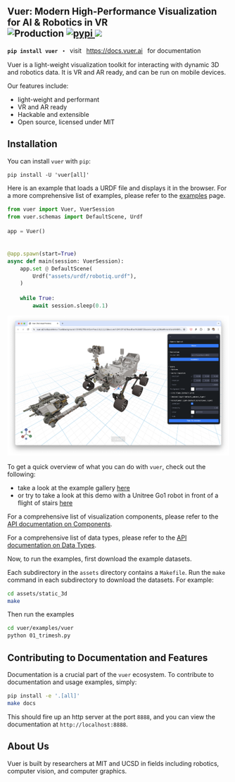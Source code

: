 <h2>Vuer: Modern High-Performance Visualization for AI & Robotics in VR
<br/>
<img src="https://api.netlify.com/api/v1/badges/2df7f3ba-1a26-4047-b76a-d7401f907bb5/deploy-status" alt="Production">
<a href="https://pypi.org/project/vuer/">
<img src="https://img.shields.io/pypi/v/vuer.svg" alt="pypi">
</a>
<a href="https://docs.vuer.ai">
<img src="https://readthedocs.org/projects/vuer-py/badge/?version=latest">
</a>
</h2>
<p>
<strong><code>pip install vuer</code></strong>
&nbsp;&nbsp;⬝&nbsp;&nbsp;
visit &ensp;<a href="https://docs.vuer.ai">https://docs.vuer.ai</a>&ensp; for documentation
</p>

Vuer is a light-weight visualization toolkit for interacting with dynamic 3D and robotics data. It is
VR and AR ready, and can be run on mobile devices.

Our features include:

- light-weight and performant
- VR and AR ready
- Hackable and extensible
- Open source, licensed under MIT

## Installation

You can install `vuer` with `pip`:

```shell
pip install -U 'vuer[all]'
```

Here is an example that loads a URDF file and displays it in the browser. For a more comprehensive list of examples, please refer to
the [examples](https://docs.vuer.ai/en/latest/examples/01_trimesh.html) page.

```python
from vuer import Vuer, VuerSession
from vuer.schemas import DefaultScene, Urdf

app = Vuer()


@app.spawn(start=True)
async def main(session: VuerSession):
    app.set @ DefaultScene(
        Urdf("assets/urdf/robotiq.urdf"),
    )

    while True:
        await session.sleep(0.1)
```

[![Click for Live Demo](./assets/curiosity.png)](https://vuer.ai?collapseMenu=True&background=131416,fff&initCamPos=2.8,2.2,2.5&ws=ws%3A%2F%2Flocalhost%3A8012&scene=3gAJqGNoaWxkcmVukd4ABKhjaGlsZHJlbpHeAAaoY2hpbGRyZW6Qo3RhZ6RVcmRmo2tleaExo3NyY9lSaHR0cHM6Ly9yYXcuZ2l0aHVidXNlcmNvbnRlbnQuY29tL25hc2EtanBsL20yMDIwLXVyZGYtbW9kZWxzL21haW4vcm92ZXIvbTIwMjAudXJkZqtqb2ludFZhbHVlc94AAKhyb3RhdGlvbpPLQAkeuGAAAAAAAKN0YWenTW92YWJsZaNrZXmhMqhwb3NpdGlvbpMAAMs%2FwzMzQAAAAKN0YWelU2NlbmWja2V5oTOidXCTAAABpGdyaWTDqHNob3dMZXZhwqtyYXdDaGlsZHJlbpLeAASoY2hpbGRyZW6Qo3RhZ6xBbWJpZW50TGlnaHSja2V5tWRlZmF1bHRfYW1iaWVudF9saWdodKlpbnRlbnNpdHkB3gAFqGNoaWxkcmVukKN0YWewRGlyZWN0aW9uYWxMaWdodKNrZXm5ZGVmYXVsdF9kaXJlY3Rpb25hbF9saWdodKlpbnRlbnNpdHkBpmhlbHBlcsOsaHRtbENoaWxkcmVukLJiYWNrZ3JvdW5kQ2hpbGRyZW6Q")

To get a quick overview of what you can do with `vuer`, check out the following:

- take a look at the example gallery [here](https://docs.vuer.ai/en/latest/examples/01_trimesh.html)
- or try to take a look at this demo with a Unitree Go1 robot in front of a flight of stairs [here](https://docs.vuer.ai/en/latest/tutorials/robotics/urdf_go1_stairs.html)

For a comprehensive list of visualization components, please refer to
the [API documentation on Components](https://docs.vuer.ai/en/latest/api/vuer.html).

For a comprehensive list of data types, please refer to the [API documentation on Data Types](https://docs.vuer.ai/en/latest/api/types.html).

Now, to run the examples, first download the example datasets.

Each subdirectory in the `assets` directory contains a `Makefile`. Run the `make` command in each subdirectory to download the datasets. For
example:

```bash
cd assets/static_3d
make
```

Then run the examples

```bash
cd vuer/examples/vuer
python 01_trimesh.py
```

## Contributing to Documentation and Features

Documentation is a crucial part of the `vuer` ecosystem. To contribute to documentation and usage examples, simply:

```bash
pip install -e '.[all]'
make docs
```
This should fire up an http server at the port `8888`, and you can view the documentation at `http://localhost:8888`.

## About Us

Vuer is built by researchers at MIT and UCSD in fields including robotics, computer vision, and computer graphics.

